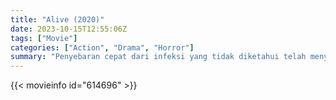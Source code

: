 ```yaml
---
title: "Alive (2020)"
date: 2023-10-15T12:55:06Z
tags: ["Movie"]
categories: ["Action", "Drama", "Horror"]
summary: "Penyebaran cepat dari infeksi yang tidak diketahui telah menyebabkan seluruh kota berada dalam kekacauan yang tidak dapat dikendalikan, namun satu orang yang selamat masih hidup dalam isolasi. Ini adalah kisahnya."
---
```



  <mux-player stream-type="on-demand"
  src="https://kp3d-my.sharepoint.com/personal/ryoo_kp3d_onmicrosoft_com/_layouts/15/download.aspx?share=EWu3jN5xW_tNqR08YGdKz6kBmWXdRmWvxdgSV2Ou27aIQg" prefer-playback="mse" controls>
 
  </mux-player>
  

{{< movieinfo id="614696" >}}

  <script src="https://cdn.jsdelivr.net/npm/@mux/mux-player"></script>
  
   <script type="application/ld+json">
 {
  "@context": "https://schema.org/",
  "@type": "VideoObject",
  "name": "#Alive (2020)",
  "contentUrl": "https://stream.mux.com/qxR01CThJ2p1IYN34fkP2RFK902xqsokOeoJJb5RUu02X4.m3u8",
  "thumbnailUrl": "https://www.themoviedb.org/t/p/original/ecnWMV9Zf5PzpSsJmnFMX9c6iSY.jpg?width=314&fit_mode=preserve&time=25",
  "uploadDate": "2023-10-15T12:55:06Z",
}

</script>